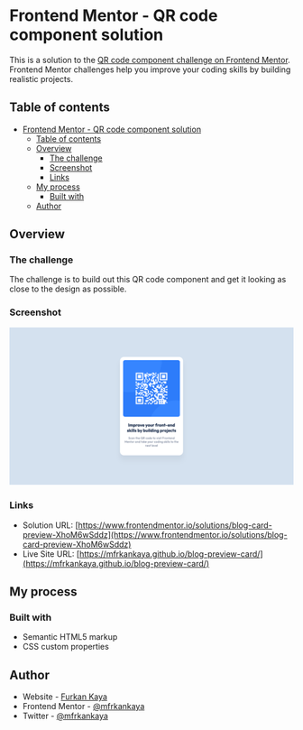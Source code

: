 # Frontend Mentor - QR code component solution

This is a solution to the [QR code component challenge on Frontend Mentor](https://www.frontendmentor.io/challenges/qr-code-component-iux_sIO_H). Frontend Mentor challenges help you improve your coding skills by building realistic projects. 

## Table of contents

- [Frontend Mentor - QR code component solution](#frontend-mentor---qr-code-component-solution)
  - [Table of contents](#table-of-contents)
  - [Overview](#overview)
    - [The challenge](#the-challenge)
    - [Screenshot](#screenshot)
    - [Links](#links)
  - [My process](#my-process)
    - [Built with](#built-with)
  - [Author](#author)

## Overview

### The challenge

The challenge is to build out this QR code component and get it looking as close to the design as possible.

### Screenshot

![](./screenshot.png)

### Links

- Solution URL: [https://www.frontendmentor.io/solutions/blog-card-preview-XhoM6wSddz](https://www.frontendmentor.io/solutions/blog-card-preview-XhoM6wSddz)
- Live Site URL: [https://mfrkankaya.github.io/blog-preview-card/](https://mfrkankaya.github.io/blog-preview-card/)

## My process

### Built with

- Semantic HTML5 markup
- CSS custom properties

## Author

- Website - [Furkan Kaya](https://fkaya.dev)
- Frontend Mentor - [@mfrkankaya](https://www.frontendmentor.io/profile/mfrkankaya)
- Twitter - [@mfrkankaya](https://www.twitter.com/mfrkankaya)
